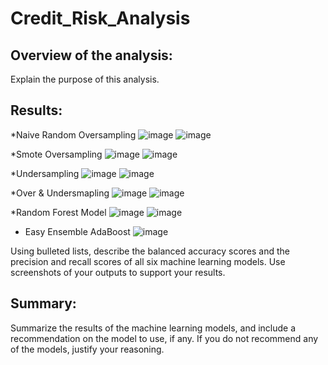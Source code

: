 # Credit_Risk_Analysis

## Overview of the analysis: 

Explain the purpose of this analysis.

## Results: 
*Naive Random Oversampling
![image](https://user-images.githubusercontent.com/79073778/129509890-db1d465a-cb24-4b6e-a108-d6a367b39acd.png)
![image](https://user-images.githubusercontent.com/79073778/129509988-a9642c43-169d-42d7-8663-5c8e2c544f2b.png)

*Smote Oversampling
![image](https://user-images.githubusercontent.com/79073778/129510067-bb481d17-7d42-42bc-8f56-07185592c633.png)
![image](https://user-images.githubusercontent.com/79073778/129510116-63c1c210-2f0c-4773-a12b-e9cbb37a0c3c.png)

*Undersampling
![image](https://user-images.githubusercontent.com/79073778/129510164-f533538c-ab86-409a-a894-5741968b0786.png)
![image](https://user-images.githubusercontent.com/79073778/129510201-7dc0d74b-712a-40bc-94fc-bf6566fe8ff2.png)

*Over & Undersmapling
![image](https://user-images.githubusercontent.com/79073778/129510342-a5ed619b-0e9d-4b76-92aa-1b8ab036871c.png)
![image](https://user-images.githubusercontent.com/79073778/129510383-a6aaa341-b2a0-4da2-ab21-906bcc0dbafe.png)

*Random Forest Model
![image](https://user-images.githubusercontent.com/79073778/129510509-6025a601-0216-4fed-9b1e-d7ffc929ed0f.png)
![image](https://user-images.githubusercontent.com/79073778/129510636-9514649a-d3c5-42eb-8e4f-ecdc7226e660.png)

* Easy Ensemble AdaBoost
![image](https://user-images.githubusercontent.com/79073778/129510735-d05161c7-0cf8-48e6-a681-cd5c3103a780.png)


Using bulleted lists, describe the balanced accuracy scores and the precision and recall scores of all six machine learning models. Use screenshots of your outputs to support your results.

## Summary: 

Summarize the results of the machine learning models, and include a recommendation on the model to use, if any. If you do not recommend any of the models, justify your reasoning.




